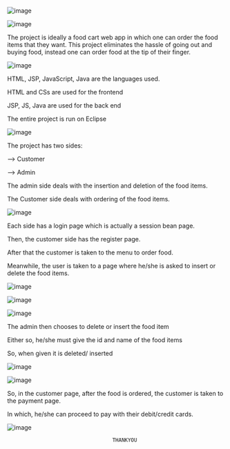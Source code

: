 ![image](https://user-images.githubusercontent.com/117114012/214095120-e509bfca-376d-48f3-b02e-2d690fd63b3e.png)


![image](https://user-images.githubusercontent.com/117114012/214100068-7ae13162-22ea-405d-981b-ece5073cd290.png)

The project is ideally a food cart web app in which one can order the food items that they want.
This project eliminates the hassle of going out and buying food, instead one can order food at the tip of their finger.


![image](https://user-images.githubusercontent.com/117114012/214100190-80309481-0b65-406e-a292-5300502d62d1.png)


HTML,  JSP,  JavaScript,  Java are the languages used.

HTML and CSs are used for the frontend

JSP,  JS,  Java are used for the back end

The entire project is run on Eclipse



![image](https://user-images.githubusercontent.com/117114012/214093609-89c7a92f-7435-4996-9973-83f64633e209.png)

The project has two sides:

--> Customer

--> Admin

The admin side deals with the insertion and deletion of the food items.

The Customer side deals with ordering of the food items.



![image](https://user-images.githubusercontent.com/117114012/214094460-0f11b15f-adbf-444a-aba3-b4bc2e3f38e2.png)


Each side has a login page which is actually a session bean page.

Then, the customer side has the register page.

After that the customer is taken to the menu to order food.

Meanwhile, the user is taken to a page where he/she is asked to insert or delete the food items.

![image](https://user-images.githubusercontent.com/117114012/214094542-ff7c82e3-ad13-40d4-b1e1-3289e433b079.png)

![image](https://user-images.githubusercontent.com/117114012/214094584-8c0a8361-1505-4f69-bbab-382c2a86dc61.png)

![image](https://user-images.githubusercontent.com/117114012/214094620-14289594-7877-493f-a24f-315e29b78f66.png)


The admin then chooses to delete or insert the food item

Either so, he/she must give the id and name of the food items 

So, when given it is deleted/ inserted

![image](https://user-images.githubusercontent.com/117114012/214094705-e0e33921-1805-4da6-b7c5-b3d3a14951f9.png)

![image](https://user-images.githubusercontent.com/117114012/214094744-9ab98a53-c85a-4f3e-8580-93f72814283d.png)


So, in the customer page, after the food is ordered, the customer is taken to the payment page.

In which, he/she can proceed to pay with their debit/credit cards.

![image](https://user-images.githubusercontent.com/117114012/214094817-cb6377a7-328c-4825-a5ab-10e6378c0d32.png)



                                      THANKYOU

                                        










